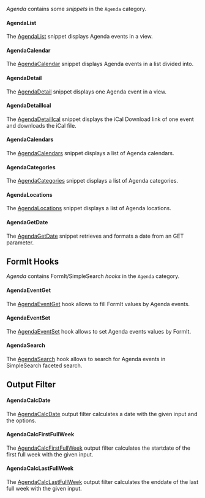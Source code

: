 _Agenda_ contains some _snippets_ in the `Agenda` category.

#### AgendaList

The [AgendaList](01_AgendaList) snippet displays Agenda events in a view.

#### AgendaCalendar

The [AgendaCalendar](02_AgendaCalendar) snippet displays Agenda events in a list divided into.

#### AgendaDetail

The [AgendaDetail](03_AgendaDetail) snippet displays one Agenda event in a view.

#### AgendaDetailIcal

The [AgendaDetailIcal](04_AgendaDetailIcal) snippet displays the iCal Download link of one event and downloads the iCal file.

#### AgendaCalendars

The [AgendaCalendars](05_AgendaCalendars) snippet displays a list of Agenda calendars.

#### AgendaCategories

The [AgendaCategories](06_AgendaCategories) snippet displays a list of Agenda categories.

#### AgendaLocations

The [AgendaLocations](07_AgendaLocations) snippet displays a list of Agenda locations.

#### AgendaGetDate

The [AgendaGetDate](08_AgendaGetDate) snippet retrieves and formats a date from an GET parameter.

## FormIt Hooks

_Agenda_ contains FormIt/SimpleSearch _hooks_ in the `Agenda` category.

#### AgendaEventGet

The [AgendaEventGet](09_AgendaEventGet) hook allows to fill FormIt values by Agenda events.

#### AgendaEventSet

The [AgendaEventSet](10_AgendaEventSet) hook allows to set Agenda events values by FormIt.

#### AgendaSearch

The [AgendaSearch](11_AgendaSearch) hook allows to search for Agenda events in SimpleSearch faceted search.

## Output Filter

#### AgendaCalcDate

The [AgendaCalcDate](12_AgendaCalcDate) output filter calculates a date with the given input and the options.

#### AgendaCalcFirstFullWeek

The [AgendaCalcFirstFullWeek](13_AgendaCalcFirstFullWeek) output filter calculates the startdate of the first full week with the given input.

#### AgendaCalcLastFullWeek

The [AgendaCalcLastFullWeek](14_AgendaCalcLastFullWeek) output filter calculates the enddate of the last full week with the given input.

